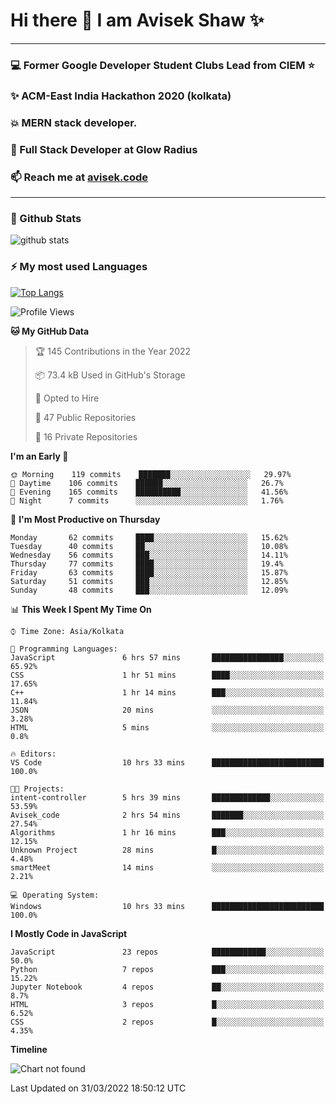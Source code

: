 # Hi there 👋 I am Avisek Shaw ✨

---
### :computer: Former Google Developer Student Clubs Lead from CIEM :star: 
###  ✨ ACM-East India Hackathon 2020 (kolkata)
###  :boom: MERN stack developer.
###  🔭 Full Stack Developer at Glow Radius
###  📫 Reach me at [avisek.code](https://avisekcode.netlify.app/)
---
### 🌱 Github Stats
![github stats](https://github-readme-stats.vercel.app/api?username=shawavisek35&count_private=true&show_icons=true&bg_color=315,48c6ef,6f86d6&title_color=ffffff&text_color=ffffff&icon_color=ee609c)
### ⚡ My most used Languages 
<!--![github stats](https://github-readme-stats.vercel.app/api?username=shawavisek35&show_icons=true&theme=radical)-->
[![Top Langs](https://github-readme-stats.vercel.app/api/top-langs/?username=shawavisek35&layout=compact)](https://github.com/shawavisek35)
<!--START_SECTION:waka-->
![Profile Views](http://img.shields.io/badge/Profile%20Views-0-blue)

**🐱 My GitHub Data** 

> 🏆 145 Contributions in the Year 2022
 > 
> 📦 73.4 kB Used in GitHub's Storage 
 > 
> 💼 Opted to Hire
 > 
> 📜 47 Public Repositories 
 > 
> 🔑 16 Private Repositories  
 > 
**I'm an Early 🐤** 

```text
🌞 Morning    119 commits    ███████░░░░░░░░░░░░░░░░░░   29.97% 
🌆 Daytime    106 commits    ██████░░░░░░░░░░░░░░░░░░░   26.7% 
🌃 Evening    165 commits    ██████████░░░░░░░░░░░░░░░   41.56% 
🌙 Night      7 commits      ░░░░░░░░░░░░░░░░░░░░░░░░░   1.76%

```
📅 **I'm Most Productive on Thursday** 

```text
Monday       62 commits     ████░░░░░░░░░░░░░░░░░░░░░   15.62% 
Tuesday      40 commits     ██░░░░░░░░░░░░░░░░░░░░░░░   10.08% 
Wednesday    56 commits     ███░░░░░░░░░░░░░░░░░░░░░░   14.11% 
Thursday     77 commits     ████░░░░░░░░░░░░░░░░░░░░░   19.4% 
Friday       63 commits     ████░░░░░░░░░░░░░░░░░░░░░   15.87% 
Saturday     51 commits     ███░░░░░░░░░░░░░░░░░░░░░░   12.85% 
Sunday       48 commits     ███░░░░░░░░░░░░░░░░░░░░░░   12.09%

```


📊 **This Week I Spent My Time On** 

```text
⌚︎ Time Zone: Asia/Kolkata

💬 Programming Languages: 
JavaScript               6 hrs 57 mins       ████████████████░░░░░░░░░   65.92% 
CSS                      1 hr 51 mins        ████░░░░░░░░░░░░░░░░░░░░░   17.65% 
C++                      1 hr 14 mins        ███░░░░░░░░░░░░░░░░░░░░░░   11.84% 
JSON                     20 mins             ░░░░░░░░░░░░░░░░░░░░░░░░░   3.28% 
HTML                     5 mins              ░░░░░░░░░░░░░░░░░░░░░░░░░   0.8%

🔥 Editors: 
VS Code                  10 hrs 33 mins      █████████████████████████   100.0%

🐱‍💻 Projects: 
intent-controller        5 hrs 39 mins       █████████████░░░░░░░░░░░░   53.59% 
Avisek_code              2 hrs 54 mins       ███████░░░░░░░░░░░░░░░░░░   27.54% 
Algorithms               1 hr 16 mins        ███░░░░░░░░░░░░░░░░░░░░░░   12.15% 
Unknown Project          28 mins             █░░░░░░░░░░░░░░░░░░░░░░░░   4.48% 
smartMeet                14 mins             ░░░░░░░░░░░░░░░░░░░░░░░░░   2.21%

💻 Operating System: 
Windows                  10 hrs 33 mins      █████████████████████████   100.0%

```

**I Mostly Code in JavaScript** 

```text
JavaScript               23 repos            ████████████░░░░░░░░░░░░░   50.0% 
Python                   7 repos             ███░░░░░░░░░░░░░░░░░░░░░░   15.22% 
Jupyter Notebook         4 repos             ██░░░░░░░░░░░░░░░░░░░░░░░   8.7% 
HTML                     3 repos             █░░░░░░░░░░░░░░░░░░░░░░░░   6.52% 
CSS                      2 repos             █░░░░░░░░░░░░░░░░░░░░░░░░   4.35%

```


**Timeline**

![Chart not found](https://raw.githubusercontent.com/shawavisek35/shawavisek35/master/charts/bar_graph.png) 


 Last Updated on 31/03/2022 18:50:12 UTC
<!--END_SECTION:waka-->
